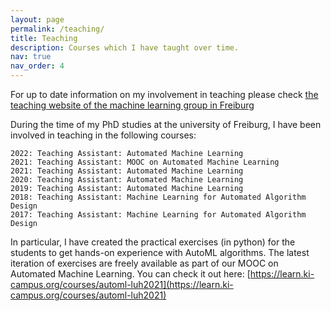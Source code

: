 ```yaml
---
layout: page
permalink: /teaching/
title: Teaching
description: Courses which I have taught over time.
nav: true
nav_order: 4
---
```


For up to date information on my involvement in teaching please check [the teaching website of the machine learning group in Freiburg](https://ml.informatik.uni-freiburg.de/teaching)

During the time of my PhD studies at the university of Freiburg, I have been involved in teaching in the following courses:

    2022: Teaching Assistant: Automated Machine Learning
    2021: Teaching Assistant: MOOC on Automated Machine Learning
    2021: Teaching Assistant: Automated Machine Learning
    2020: Teaching Assistant: Automated Machine Learning
    2019: Teaching Assistant: Automated Machine Learning
    2018: Teaching Assistant: Machine Learning for Automated Algorithm Design
    2017: Teaching Assistant: Machine Learning for Automated Algorithm Design

In particular, I have created the practical exercises (in python) for the students to get hands-on experience with AutoML algorithms.
The latest iteration of exercises are freely available as part of our MOOC on Automated Machine Learning.
You can check it out here: [https://learn.ki-campus.org/courses/automl-luh2021](https://learn.ki-campus.org/courses/automl-luh2021)
